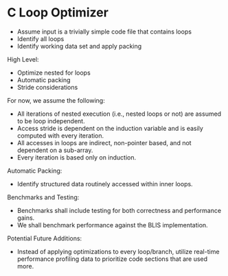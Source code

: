 # C Loop Optimizer
- Assume input is a trivially simple code file that contains loops
- Identify all loops
- Identify working data set and apply packing

High Level:
- Optimize nested for loops
- Automatic packing
- Stride considerations

For now, we assume the following:
- All iterations of nested execution (i.e., nested loops or not) are assumed to be loop independent.
- Access stride is dependent on the induction variable and is easily computed with every iteration.
- All accesses in loops are indirect, non-pointer based, and not dependent on a sub-array.
- Every iteration is based only on induction.

Automatic Packing:
- Identify structured data routinely accessed within inner loops.

Benchmarks and Testing:
- Benchmarks shall include testing for both correctness and performance gains.
- We shall benchmark performance against the BLIS implementation.

Potential Future Additions:
- Instead of applying optimizations to every loop/branch, utilize real-time performance profiling data to prioritize code sections that are used more.